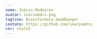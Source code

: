 ```yaml
---
nome: Inácio Medeiros
avatar: inaciomdrs.png
tagline: Bioinformata Headbanger
contato: https://github.com/inaciomdrs
cor: style3
---
```

